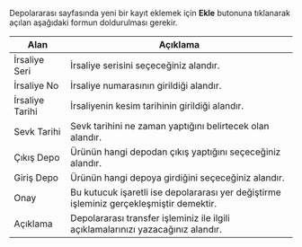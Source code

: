 Depolararası sayfasında yeni bir kayıt eklemek için  **Ekle** butonuna tıklanarak açılan aşağıdaki formun doldurulması gerekir. 

|Alan|Açıklama|
|--|--|
|İrsaliye Seri|İrsaliye serisini seçeceğiniz alandır.|
|İrsaliye No|İrsaliye numarasının girildiği alandır.|
|İrsaliye Tarihi|İrsaliyenin kesim tarihinin girildiği alandır.|
|Sevk Tarihi|Sevk tarihini ne zaman yaptığını belirtecek olan alandır.|
|Çıkış Depo|Ürünün hangi depodan çıkış yaptığını seçeceğiniz alandır.|
|Giriş Depo|Ürünün hangi depoya girdiğini seçeceğiniz alandır.|
|Onay|Bu kutucuk işaretli ise depolararası yer değiştirme işleminiz gerçekleşmiştir demektir.|
|Açıklama|Depolararası transfer işleminiz ile ilgili açıklamalarınızı yazacağınız alandır.|
